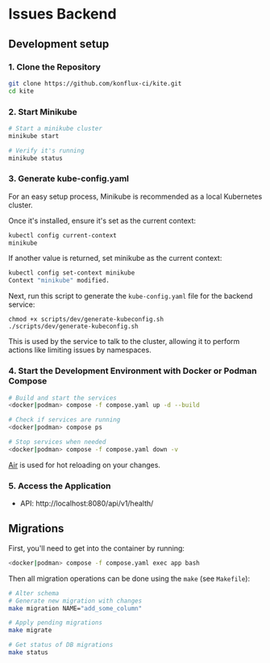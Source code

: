 # Issues Backend

## Development setup

### 1. Clone the Repository

```bash
git clone https://github.com/konflux-ci/kite.git
cd kite
```

### 2. Start Minikube

```bash
# Start a minikube cluster
minikube start

# Verify it's running
minikube status
```

### 3. Generate kube-config.yaml

For an easy setup process, Minikube is recommended as a local Kubernetes cluster.

Once it's installed, ensure it's set as the current context:
```bash
kubectl config current-context
minikube
```

If another value is returned, set minikube as the current context:
```bash
kubectl config set-context minikube
Context "minikube" modified.
```
Next, run this script to generate the `kube-config.yaml` file for the backend service:
```
chmod +x scripts/dev/generate-kubeconfig.sh
./scripts/dev/generate-kubeconfig.sh
```

This is used by the service to talk to the cluster, allowing it to perform actions like limiting issues by namespaces.

### 4. Start the Development Environment with Docker or Podman Compose

```bash
# Build and start the services
<docker|podman> compose -f compose.yaml up -d --build

# Check if services are running
<docker|podman> compose ps

# Stop services when needed
<docker|podman> compose -f compose.yaml down -v
```

[Air](https://github.com/air-verse/air) is used for hot reloading on your changes.

### 5. Access the Application

- API: http://localhost:8080/api/v1/health/

## Migrations

First, you'll need to get into the container by running:

```bash
<docker|podman> compose -f compose.yaml exec app bash
```

Then all migration operations can be done using the `make` (see `Makefile`):

```bash
# Alter schema
# Generate new migration with changes
make migration NAME="add_some_column"

# Apply pending migrations
make migrate

# Get status of DB migrations
make status
```

